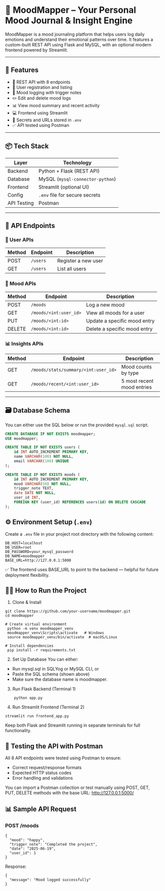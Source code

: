 # 🧠 MoodMapper – Your Personal Mood Journal & Insight Engine

MoodMapper is a mood journaling platform that helps users log daily emotions and understand their emotional patterns over time. It features a custom-built REST API using Flask and MySQL, with an optional modern frontend powered by Streamlit.

---

## 🚀 Features

- 🧾 REST API with 8 endpoints
- 👤 User registration and listing
- 📅 Mood logging with trigger notes
- ✏️ Edit and delete mood logs
- 📊 View mood summary and recent activity
- 💻 Frontend using Streamlit
- 🔐 Secrets and URLs stored in `.env`
- ✅ API tested using Postman

---

## 📦 Tech Stack

| Layer        | Technology                    |
|--------------|-------------------------------|
| Backend      | Python + Flask (REST API)     |
| Database     | MySQL (`mysql-connector-python`) |
| Frontend     | Streamlit (optional UI)       |
| Config       | `.env` file for secure secrets |
| API Testing  | Postman                       |

---

## 🔌 API Endpoints

### 👤 User APIs

| Method | Endpoint     | Description        |
|--------|--------------|--------------------|
| POST   | `/users`     | Register a new user |
| GET    | `/users`     | List all users     |

### 📅 Mood APIs

| Method | Endpoint                | Description                     |
|--------|-------------------------|---------------------------------|
| POST   | `/moods`                | Log a new mood                  |
| GET    | `/moods/<int:user_id>`  | View all moods for a user       |
| PUT    | `/moods/<int:id>`       | Update a specific mood entry    |
| DELETE | `/moods/<int:id>`       | Delete a specific mood entry    |

### 📊 Insights APIs

| Method | Endpoint                                  | Description               |
|--------|-------------------------------------------|---------------------------|
| GET    | `/moods/stats/summary/<int:user_id>`      | Mood counts by type       |
| GET    | `/moods/recent/<int:user_id>`             | 5 most recent mood entries|

---

## 🗃️ Database Schema

You can either use the SQL below or run the provided `mysql.sql` script.

```sql
CREATE DATABASE IF NOT EXISTS moodmapper;
USE moodmapper;

CREATE TABLE IF NOT EXISTS users (
    id INT AUTO_INCREMENT PRIMARY KEY,
    name VARCHAR(100) NOT NULL,
    email VARCHAR(100) UNIQUE
);

CREATE TABLE IF NOT EXISTS moods (
    id INT AUTO_INCREMENT PRIMARY KEY,
    mood VARCHAR(50) NOT NULL,
    trigger_note TEXT,
    date DATE NOT NULL,
    user_id INT,
    FOREIGN KEY (user_id) REFERENCES users(id) ON DELETE CASCADE
);

```
## ⚙️ Environment Setup (`.env`)

Create a `.env` file in your project root directory with the following content:

```env
DB_HOST=localhost
DB_USER=root
DB_PASSWORD=your_mysql_password
DB_NAME=moodmapper
BASE_URL=http://127.0.0.1:5000
```
✅ The frontend uses BASE_URL to point to the backend — helpful for future deployment flexibility.

## 🧑‍💻 How to Run the Project
1. Clone & Install
```
git clone https://github.com/your-username/moodmapper.git
cd moodmapper

# Create virtual environment
 python -m venv moodmapper_venv
 moodmapper_venv\Scripts\activate   # Windows
 source moodmapper_venv/bin/activate  # macOS/Linux

# Install dependencies
 pip install -r requirements.txt

```
2. Set Up Database
You can either:
- Run mysql.sql in SQLYog or MySQL CLI, or
- Paste the SQL schema (shown above)
- Make sure the database name is moodmapper.


3. Run Flask Backend (Terminal 1)
```
    python app.py
```

4. Run Streamlit Frontend (Terminal 2)
```
streamlit run frontend_app.py
```

 Keep both Flask and Streamlit running in separate terminals for full functionality.

 ## 📮 Testing the API with Postman
 All 8 API endpoints were tested using Postman to ensure:
- Correct request/response formats
- Expected HTTP status codes
- Error handling and validations

You can import a Postman collection or test manually using POST, GET, PUT, DELETE methods with the base URL:
http://127.0.0.1:5000/

## 📊 Sample API Request

### POST /moods
```
{
  "mood": "happy",
  "trigger_note": "Completed the project",
  "date": "2025-06-19",
  "user_id": 1
}

```
Response:
```
{
  "message": "Mood logged successfully"
}

```





